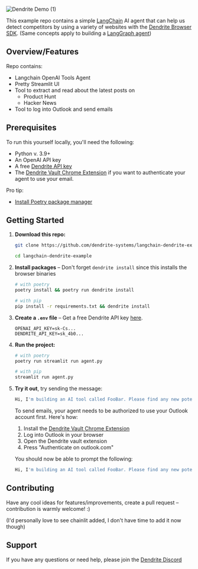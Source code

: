 ![Dendrite Demo (1)](https://github.com/user-attachments/assets/ac96d6d1-29c0-4680-8168-08440a862d24)

This example repo contains a simple [LangChain](https://github.com/langchain-ai/langchain/tree/master) AI agent that can help us detect competitors by using a variety of websites with the [Dendrite Browser SDK](https://github.com/dendrite-systems/dendrite-python-sdk). (Same concepts apply to building a [LangGraph agent](https://github.com/langchain-ai/langgraph))



## Overview/Features
Repo contains:
- Langchain OpenAI Tools Agent
- Pretty Streamlit UI
- Tool to extract and read about the latest posts on
  - Product Hunt
  - Hacker News
- Tool to log into Outlook and send emails

## Prerequisites

To run this yourself locally, you'll need the following:

- Python v. 3.9+
- An OpenAI API key
- A free [Dendrite API key](https://dendrite.systems/create-account)
- The [Dendrite Vault Chrome Extension](https://chromewebstore.google.com/detail/dendrite-vault/faflkoombjlhkgieldilpijjnblgabnn) if you want to authenticate your agent to use your email.

Pro tip:
- [Install Poetry package manager](https://python-poetry.org/)

## Getting Started

1. **Download this repo:**

    ```bash
    git clone https://github.com/dendrite-systems/langchain-dendrite-example.git
    ```
    ```bash
    cd langchain-dendrite-example
    ```

2. **Install packages** – Don't forget `dendrite install` since this installs the browser binaries

    ```bash
    # with poetry
    poetry install && poetry run dendrite install
    ```
    
    ```bash
    # with pip
    pip install -r requirements.txt && dendrite install
    ```

3. **Create a `.env` file** – Get a free Dendrite API key [here](https://dendrite.systems/create-account).

    ```
    OPENAI_API_KEY=sk-Cs...
    DENDRITE_API_KEY=sk_4b0...
    ```

4. **Run the project:**
    
    ```bash
    # with poetry
    poetry run streamlit run agent.py
    ```
    ```bash
    # with pip
    streamlit run agent.py
    ```

5. **Try it out**, try sending the message:
   ```bash
   Hi, I'm building an AI tool called FooBar. Please find any new potential competitors and summarise them.
   ```

   To send emails, your agent needs to be authorized to use your Outlook account first. Here's how:
   
   1. Install the [Dendrite Vault Chrome Extension](https://chromewebstore.google.com/detail/dendrite-vault/faflkoombjlhkgieldilpijjnblgabnn)
   2. Log into Outlook in your browser
   3. Open the Dendrite vault extension
   4. Press "Authenticate on outlook.com"

   You should now be able to prompt the following:
   
   ```bash
   Hi, I'm building an AI tool called FooBar. Please find any new potential competitors and summarise them. Send the summaries to me via [enter email here].
   ```


## Contributing

Have any cool ideas for features/improvements, create a pull request – contribution is warmly welcome! :)

(I'd personally love to see chainlit added, I don't have time to add it now though)

## Support

If you have any questions or need help, please join the [Dendrite Discord](https://discord.gg/4rsPTYJpFb)
